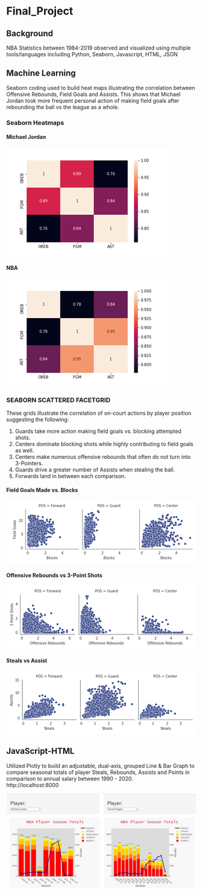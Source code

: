 # Final_Project

## Background
NBA Statistics between 1984-2019 observed and visualized using multiple tools/languages including Python, Seaborn, Javascript, HTML, JSON
## Machine Learning
Seaborn coding used to build heat maps illustrating the correlation between Offensive Rebounds, Field Goals and Assists.
This shows that Michael Jordan took more frequent personal action of making field goals after rebounding the ball  vs the league as a whole.

### Seaborn Heatmaps
#### Michael Jordan
![](Machine_Learning/Images/mj_heat_map.png)
#### NBA
![](Machine_Learning/Images/nba_heat_map.png)
### SEABORN SCATTERED FACETGRID
These grids illustrate the correlation of on-court actions by player position suggesting the following:  
1) Guards take more action making field goals vs. blocking attempted shots. 
2) Centers dominate blocking shots while highly contributing to field goals as well. 
3) Centers make numerous offensive rebounds that often do not turn into 3-Pointers.
4) Guards drive a greater number of Assists when stealing the ball.  
5) Forwards land in between each comparison.
#### Field Goals Made vs. Blocks
![](Machine_Learning/Images/FGMvsBLK.png)
#### Offensive Rebounds vs 3-Point Shots
![](Machine_Learning/Images/OREBvs3PM.png)
#### Steals vs Assist
![](Machine_Learning/Images/STLvsAST.png)
## JavaScript-HTML
Utilized Plotly to build an adjustable, dual-axis, grouped Line & Bar Graph to compare seasonal totals of player Steals, Rebounds, Assists and Points in comparison to annual salary between 1990 - 2020.  
http://localhost:8000

![](Plotly/HTML_Snapshot.png)
